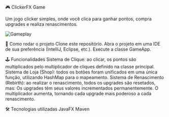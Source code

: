 🎮 ClickerFX Game

Um jogo clicker simples, onde você clica para ganhar pontos, compra upgrades e realiza renascimentos.

![Gameplay](assets/gameplay.gif)

🚀 Como rodar o projeto
Clone este repositório.
Abra o projeto em uma IDE de sua preferência (IntelliJ, Eclipse, etc.).
Execute a classe GameApp.

🕹️ Funcionalidades
Sistema de Clique: ao clicar, os pontos são multiplicados pelo multiplicador de cliques definido na classe principal.
Sistema de Loja (Shop): todos os botões foram unificados em uma única função, utilizando HashMap para o mapeamento.
Sistema de Renascimento (Rebirth): ao realizar o renascimento, todos os upgrades são resetados, mas:
Os upgrades têm seus valores incrementados permanentemente.
O multiplicador aumenta, tornando cada upgrade mais poderoso a cada renascimento.

🛠️ Tecnologias utilizadas
JavaFX
Maven
